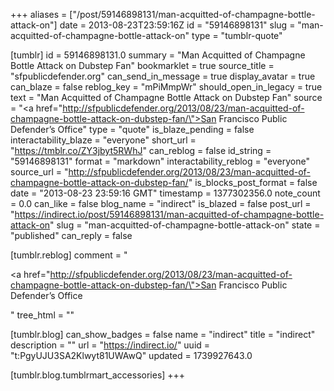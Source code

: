 +++
aliases = ["/post/59146898131/man-acquitted-of-champagne-bottle-attack-on"]
date = 2013-08-23T23:59:16Z
id = "59146898131"
slug = "man-acquitted-of-champagne-bottle-attack-on"
type = "tumblr-quote"

[tumblr]
id = 59146898131.0
summary = "Man Acquitted of Champagne Bottle Attack on Dubstep Fan"
bookmarklet = true
source_title = "sfpublicdefender.org"
can_send_in_message = true
display_avatar = true
can_blaze = false
reblog_key = "mPiMmpWr"
should_open_in_legacy = true
text = "Man Acquitted of Champagne Bottle Attack on Dubstep Fan"
source = "<a href=\"http://sfpublicdefender.org/2013/08/23/man-acquitted-of-champagne-bottle-attack-on-dubstep-fan/\">San Francisco Public Defender&rsquo;s Office</a>"
type = "quote"
is_blaze_pending = false
interactability_blaze = "everyone"
short_url = "https://tmblr.co/ZY3jbyt5RWhJ"
can_reblog = false
id_string = "59146898131"
format = "markdown"
interactability_reblog = "everyone"
source_url = "http://sfpublicdefender.org/2013/08/23/man-acquitted-of-champagne-bottle-attack-on-dubstep-fan/"
is_blocks_post_format = false
date = "2013-08-23 23:59:16 GMT"
timestamp = 1377302356.0
note_count = 0.0
can_like = false
blog_name = "indirect"
is_blazed = false
post_url = "https://indirect.io/post/59146898131/man-acquitted-of-champagne-bottle-attack-on"
slug = "man-acquitted-of-champagne-bottle-attack-on"
state = "published"
can_reply = false

[tumblr.reblog]
comment = "<p><a href=\"http://sfpublicdefender.org/2013/08/23/man-acquitted-of-champagne-bottle-attack-on-dubstep-fan/\">San Francisco Public Defender’s Office</a></p>"
tree_html = ""

[tumblr.blog]
can_show_badges = false
name = "indirect"
title = "indirect"
description = ""
url = "https://indirect.io/"
uuid = "t:PgyUJU3SA2Klwyt81UWAwQ"
updated = 1739927643.0

[tumblr.blog.tumblrmart_accessories]
+++
